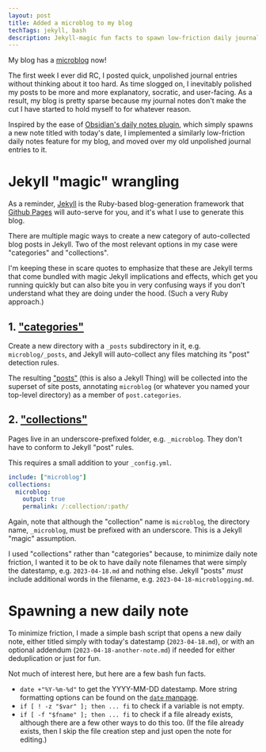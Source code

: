 ```yaml
---
layout: post
title: Added a microblog to my blog
techTags: jekyll, bash
description: Jekyll-magic fun facts to spawn low-friction daily journal entries
---
```


My blog has a <a href="{{site.baseurl}}/microblog/">microblog</a> now!

The first week I ever did RC, I posted quick, unpolished journal entries without thinking about it too hard. As time slogged on, I inevitably polished my posts to be more and more explanatory, socratic, and user-facing. As a result, my blog is pretty sparse because my journal notes don't make the cut I have started to hold myself to for whatever reason.

Inspired by the ease of [Obsidian's daily notes plugin](https://help.obsidian.md/Plugins/Daily+notes), which simply spawns a new note titled with today's date, I implemented a similarly low-friction daily notes feature for my blog, and moved over my old unpolished journal entries to it.

# Jekyll "magic" wrangling

As a reminder, [Jekyll](https://jekyllrb.com/) is the Ruby-based blog-generation framework that [Github Pages](https://pages.github.com/) will auto-serve for you, and it's what I use to generate this blog.

There are multiple magic ways to create a new category of auto-collected blog posts in Jekyll. Two of the most relevant options in my case were "categories" and "collections".

I'm keeping these in scare quotes to emphasize that these are Jekyll terms that come bundled with magic Jekyll implications and effects, which get you running quickly but can also bite you in very confusing ways if you don't understand what they are doing under the hood. (Such a very Ruby approach.)

## 1. ["categories"](https://jekyllrb.com/docs/posts/#categories)

Create a new directory with a `_posts` subdirectory in it, e.g. `microblog/_posts`, and Jekyll will auto-collect any files matching its "post" detection rules.

The resulting ["posts"](https://jekyllrb.com/docs/posts/) (this is also a Jekyll Thing) will be collected into the superset of site posts, annotating `microblog` (or whatever you named your top-level directory) as a member of `post.categories`.

## 2. ["collections"](https://jekyllrb.com/docs/collections/)

Pages live in an underscore-prefixed folder, e.g. `_microblog`. They don't have to conform to Jekyll "post" rules.

This requires a small addition to your `_config.yml`.

```yaml
include: ["microblog"]
collections:
  microblog:
    output: true
    permalink: /:collection/:path/
```

Again, note that although the "collection" name is `microblog`, the directory name, `_microblog`, must be prefixed with an underscore. This is a Jekyll "magic" assumption.

I used "collections" rather than "categories" because, to minimize daily note friction, I wanted it to be ok to have daily note filenames that were simply the datestamp, e.g. `2023-04-18.md` and nothing else. Jekyll "posts" *must* include additional words in the filename, e.g. `2023-04-18-microblogging.md`.

# Spawning a new daily note

To minimize friction, I made a simple bash script that opens a new daily note, either titled simply with today's datestamp (`2023-04-18.md`), or with an optional addendum (`2023-04-18-another-note.md`) if needed for either deduplication or just for fun.

Not much of interest here, but here are a few bash fun facts.

- `date +"%Y-%m-%d"` to get the YYYY-MM-DD datestamp. More string formatting options can be found on the [`date` manpage](https://man7.org/linux/man-pages/man1/date.1.html).
- `if [ ! -z "$var" ]; then ... fi` to check if a variable is not empty.
- `if [ -f "$fname" ]; then ... fi` to check if a file already exists, although there are a few other ways to do this too. (If the file already exists, then I skip the file creation step and just open the note for editing.)



